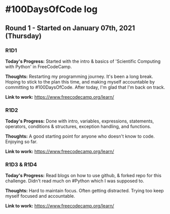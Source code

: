 # #100DaysOfCode log

## Round 1 - Started on January 07th, 2021 (Thursday)

### R1D1

**Today's Progress:** Started with the intro & basics of 'Scientific Computing with Python' in FreeCodeCamp.

**Thoughts:** Restarting my programming journey. It's been a long break. Hoping to stick to the plan this time, and making myself accountable by committing to #100DaysOfCode. After today, I'm glad that I'm back on track.

**Link to work:** https://www.freecodecamp.org/learn/

### R1D2

**Today's Progress:** Done with intro, variables, expressions, statements, operators, conditions & structures, exception handling, and functions.

**Thoughts:** A good starting point for anyone who doesn't know to code. Enjoying so far.

**Link to work:** https://www.freecodecamp.org/learn/

### R1D3 & R1D4

**Today's Progress:** Read blogs on how to use github, & forked repo for this challenge. Didn't read much on #Python
which I was supposed to.

**Thoughts:** Hard to maintain focus. Often getting distracted. Trying too keep myself focused and accountable.

**Link to work:** https://www.freecodecamp.org/learn/
